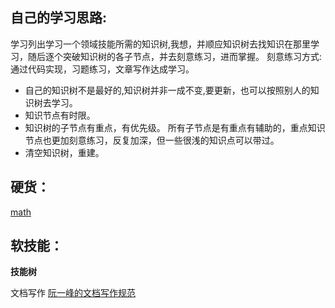 ## 自己的学习思路:
学习列出学习一个领域技能所需的知识树,我想，并顺应知识树去找知识在那里学习，随后逐个突破知识树的各子节点，并去刻意练习，进而掌握。 刻意练习方式:通过代码实现，习题练习，文章写作达成学习。

- 自己的知识树不是最好的,知识树并非一成不变,要更新，也可以按照别人的知识树去学习。
- 知识节点有时限。
- 知识树的子节点有重点，有优先级。 所有子节点是有重点有辅助的，重点知识节点也更加刻意练习，反复加深，但一些很浅的知识点可以带过。
- 清空知识树，重建。



## 硬货：

[math](./docs/math.md)

## 软技能：

**技能树**

文档写作
[阮一峰的文档写作规范](https://github.com/ruanyf/document-style-guide)


